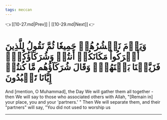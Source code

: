 ```yaml
---
tags: meccan
---
```


👈 [[10-27.md|Prev]] | [[10-29.md|Next]] 👉

# وَيَوۡمَ نَحۡشُرُهُمۡ جَمِيعٗا ثُمَّ نَقُولُ لِلَّذِينَ أَشۡرَكُواْ مَكَانَكُمۡ أَنتُمۡ وَشُرَكَآؤُكُمۡۚ فَزَيَّلۡنَا بَيۡنَهُمۡۖ وَقَالَ شُرَكَآؤُهُم مَّا كُنتُمۡ إِيَّانَا تَعۡبُدُونَ

And [mention, O Muhammad], the Day We will gather them all together - then We will say to those who associated others with Allah, "[Remain in] your place, you and your 'partners.' " Then We will separate them, and their "partners" will say, "You did not used to worship us

---

